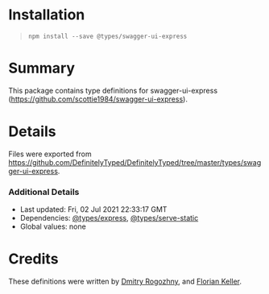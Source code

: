 # Installation
> `npm install --save @types/swagger-ui-express`

# Summary
This package contains type definitions for swagger-ui-express (https://github.com/scottie1984/swagger-ui-express).

# Details
Files were exported from https://github.com/DefinitelyTyped/DefinitelyTyped/tree/master/types/swagger-ui-express.

### Additional Details
 * Last updated: Fri, 02 Jul 2021 22:33:17 GMT
 * Dependencies: [@types/express](https://npmjs.com/package/@types/express), [@types/serve-static](https://npmjs.com/package/@types/serve-static)
 * Global values: none

# Credits
These definitions were written by [Dmitry Rogozhny](https://github.com/dmitryrogozhny), and [Florian Keller](https://github.com/ffflorian).
